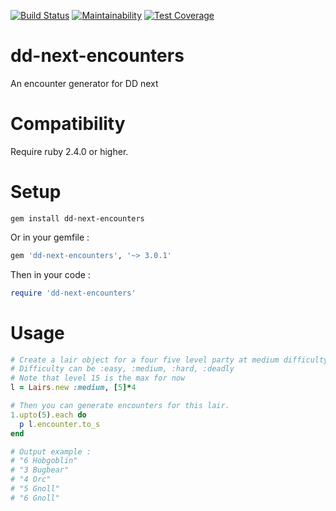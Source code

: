 [![Build Status](https://travis-ci.org/czuger/dd-next-encounters.svg?branch=master)](https://travis-ci.org/czuger/dd-next-encounters)
[![Maintainability](https://api.codeclimate.com/v1/badges/86fce10ff4955054dd4c/maintainability)](https://codeclimate.com/github/czuger/dd-next-encounters/maintainability)
[![Test Coverage](https://api.codeclimate.com/v1/badges/86fce10ff4955054dd4c/test_coverage)](https://codeclimate.com/github/czuger/dd-next-encounters/test_coverage)

# dd-next-encounters
An encounter generator for DD next

# Compatibility

Require ruby 2.4.0 or higher.

# Setup

```shell
gem install dd-next-encounters
```

Or in your gemfile : 
```ruby
gem 'dd-next-encounters', '~> 3.0.1'
```

Then in your code :
```ruby
require 'dd-next-encounters'
```

# Usage

```ruby
# Create a lair object for a four five level party at medium difficulty.
# Difficulty can be :easy, :medium, :hard, :deadly
# Note that level 15 is the max for now
l = Lairs.new :medium, [5]*4

# Then you can generate encounters for this lair.
1.upto(5).each do
  p l.encounter.to_s
end

# Output example : 
# "6 Hobgoblin"
# "3 Bugbear"
# "4 Orc"
# "5 Gnoll"
# "6 Gnoll"
```